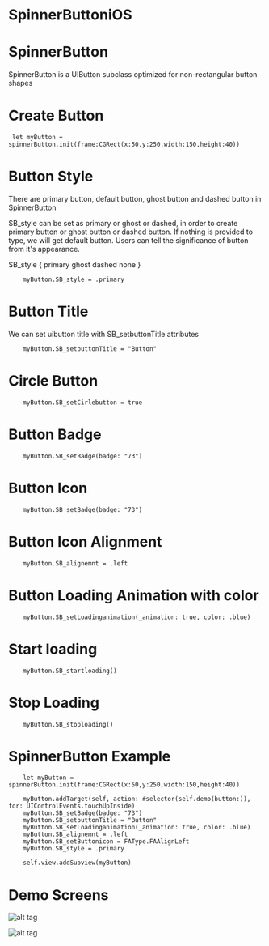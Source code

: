 # SpinnerButtoniOS


# SpinnerButton

SpinnerButton is a UIButton subclass optimized for non-rectangular button shapes


# Create Button 

     let myButton = spinnerButton.init(frame:CGRect(x:50,y:250,width:150,height:40))
     
# Button Style

  There are primary button, default button, ghost button and dashed button in SpinnerButton

SB_style  can be set as primary or ghost or dashed, in order to create primary button or ghost button or dashed button. If nothing is provided to type, we will get default button. Users can tell the significance of button from it's appearance.

SB_style {
primary
ghost
dashed
none
}


        myButton.SB_style = .primary
        
# Button Title

We can set uibutton title with SB_setbuttonTitle attributes

        myButton.SB_setbuttonTitle = "Button"

# Circle Button

        myButton.SB_setCirlebutton = true

# Button Badge

        myButton.SB_setBadge(badge: "73")

# Button Icon

        myButton.SB_setBadge(badge: "73")

# Button Icon Alignment 

        myButton.SB_alignemnt = .left

# Button Loading Animation with color

        myButton.SB_setLoadinganimation(_animation: true, color: .blue)

# Start loading 

        myButton.SB_startloading()

# Stop Loading
        myButton.SB_stoploading()


# SpinnerButton Example 
        let myButton = spinnerButton.init(frame:CGRect(x:50,y:250,width:150,height:40))

        myButton.addTarget(self, action: #selector(self.demo(button:)), for: UIControlEvents.touchUpInside)
        myButton.SB_setBadge(badge: "73")
        myButton.SB_setbuttonTitle = "Button"
        myButton.SB_setLoadinganimation(_animation: true, color: .blue)
        myButton.SB_alignemnt = .left
        myButton.SB_setButtonicon = FAType.FAAlignLeft
        myButton.SB_style = .primary

        self.view.addSubview(myButton)
 

# Demo Screens

![alt tag](https://github.com/tesark/SpinnerButtoniOS/blob/master/screen.png)

![alt tag](https://github.com/tesark/SpinnerButtoniOS/blob/master/badge.png)
